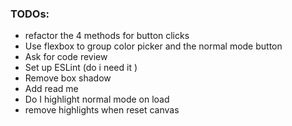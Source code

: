### TODOs:
* refactor the 4 methods for button clicks 
* Use flexbox to group color picker and the normal mode button 
* Ask for code review 
* Set up ESLint (do i need it )
* Remove box shadow 
* Add read me 
* Do I highlight normal mode on load 
* remove highlights when reset canvas
